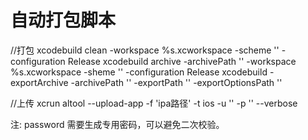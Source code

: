 # 自动打包脚本
//打包
xcodebuild clean -workspace %s.xcworkspace -scheme '' -configuration Release 
xcodebuild archive -archivePath '' -workspace %s.xcworkspace -sheme '' -configuration Release 
xcodebuild -exportArchive -archivePath '' -exportPath '' -exportOptionsPath ''

//上传 
xcrun altool --upload-app -f 'ipa路径' -t ios -u '' -p '' --verbose

注: password 需要生成专用密码，可以避免二次校验。